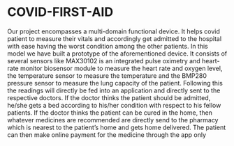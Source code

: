 # COVID-FIRST-AID
Our project encompasses a multi-domain functional device. It helps covid patient to measure their vitals and accordingly get admitted to the hospital with ease having the worst condition among the other patients. In this model we have built a prototype of the aforementioned device. It consists of several sensors like MAX30102 is an integrated pulse oximetry and heart-rate monitor biosensor module to measure the heart rate and oxygen level, the temperature sensor to measure the temperature and the BMP280 pressure sensor to measure the lung capacity of the patient. Following this the readings will directly be fed into an application and directly sent to the respective doctors. If the doctor thinks the patient should be admitted, he/she gets a bed according to his/her condition with respect to his fellow patients. If the doctor thinks the patient can be cured in the home, then whatever medicines are recommended are directly send to the pharmacy which is nearest to the patient’s home and gets home delivered. The patient can then make online payment for the medicine through the app only
